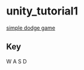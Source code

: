 # unity_tutorial1
[simple dodge game](https://hot666666.github.io/unity_tutorial1/)

## Key

W A S D
